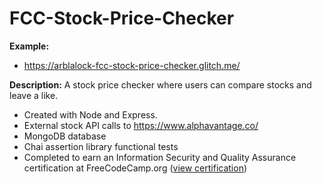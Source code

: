 # FCC-Stock-Price-Checker

**Example:**  
* https://arblalock-fcc-stock-price-checker.glitch.me/

**Description:** A stock price checker where users can compare stocks and leave a like.
* Created with Node and Express.
* External stock API calls to https://www.alphavantage.co/
* MongoDB database
* Chai assertion library functional tests
* Completed to earn an Information Security and Quality Assurance certification at FreeCodeCamp.org ([view certification](https://www.freecodecamp.org/certification/fcca50f642d-7c7c-48e9-805b-e0457529b232/information-security-and-quality-assurance))
